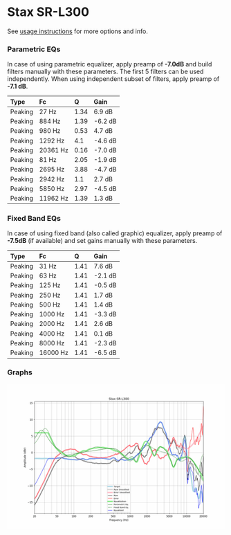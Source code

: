 # Stax SR-L300
See [usage instructions](https://github.com/jaakkopasanen/AutoEq#usage) for more options and info.

### Parametric EQs
In case of using parametric equalizer, apply preamp of **-7.0dB** and build filters manually
with these parameters. The first 5 filters can be used independently.
When using independent subset of filters, apply preamp of **-7.1 dB**.

| Type    | Fc       |    Q | Gain    |
|:--------|:---------|:-----|:--------|
| Peaking | 27 Hz    | 1.34 | 6.9 dB  |
| Peaking | 884 Hz   | 1.39 | -6.2 dB |
| Peaking | 980 Hz   | 0.53 | 4.7 dB  |
| Peaking | 1292 Hz  | 4.1  | -4.6 dB |
| Peaking | 20361 Hz | 0.16 | -7.0 dB |
| Peaking | 81 Hz    | 2.05 | -1.9 dB |
| Peaking | 2695 Hz  | 3.88 | -4.7 dB |
| Peaking | 2942 Hz  | 1.1  | 2.7 dB  |
| Peaking | 5850 Hz  | 2.97 | -4.5 dB |
| Peaking | 11962 Hz | 1.39 | 1.3 dB  |

### Fixed Band EQs
In case of using fixed band (also called graphic) equalizer, apply preamp of **-7.5dB**
(if available) and set gains manually with these parameters.

| Type    | Fc       |    Q | Gain    |
|:--------|:---------|:-----|:--------|
| Peaking | 31 Hz    | 1.41 | 7.6 dB  |
| Peaking | 63 Hz    | 1.41 | -2.1 dB |
| Peaking | 125 Hz   | 1.41 | -0.5 dB |
| Peaking | 250 Hz   | 1.41 | 1.7 dB  |
| Peaking | 500 Hz   | 1.41 | 1.4 dB  |
| Peaking | 1000 Hz  | 1.41 | -3.3 dB |
| Peaking | 2000 Hz  | 1.41 | 2.6 dB  |
| Peaking | 4000 Hz  | 1.41 | 0.1 dB  |
| Peaking | 8000 Hz  | 1.41 | -2.3 dB |
| Peaking | 16000 Hz | 1.41 | -6.5 dB |

### Graphs
![](./Stax%20SR-L300.png)